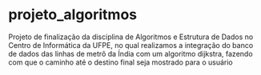 # projeto_algoritmos
Projeto de finalização da disciplina de Algoritmos e Estrutura de Dados no Centro de Informática da UFPE, no qual realizamos a integração do banco de dados das linhas de metrô da Índia com um algoritmo dijkstra, fazendo com que o caminho até o destino final seja mostrado para o usuário
